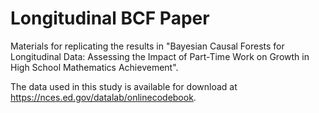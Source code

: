 # Longitudinal BCF Paper

Materials for replicating the results in "Bayesian Causal Forests for Longitudinal Data: Assessing the Impact of Part-Time Work on Growth in High School Mathematics Achievement".

The data used in this study is available for download at https://nces.ed.gov/datalab/onlinecodebook.
